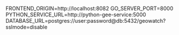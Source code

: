 FRONTEND_ORIGIN=http://localhost:8082
GO_SERVER_PORT=8000
PYTHON_SERVICE_URL=http://python-gee-service:5000
DATABASE_URL=postgres://user:password@db:5432/geowatch?sslmode=disable
